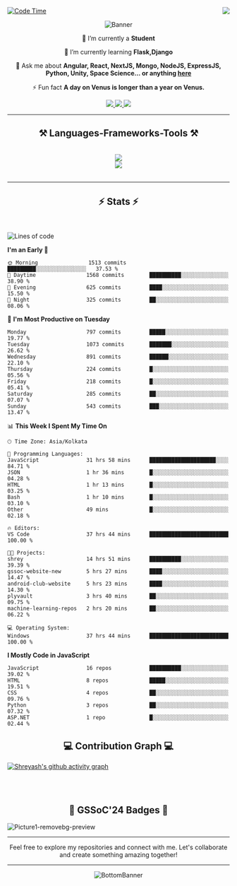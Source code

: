 <div>
 
<img align="right" src="https://visitor-badge.laobi.icu/badge?page_id=shreyash3087.shreyash3087" />

 [![Code Time](https://wakatime.com/badge/user/cd5f70df-e644-46f4-a03b-e1ce78615131.svg)](https://wakatime.com/@cd5f70df-e644-46f4-a03b-e1ce78615131)
 
</div>


<div align="center">
 
![Banner](https://github.com/user-attachments/assets/fe33d289-b057-4d85-ad76-3103802aa9e1)

</div>


<div align="center">
 
 🔭 I’m currently a **Student** 
 
 🌱 I’m currently learning **Flask,Django**

💬 Ask me about **Angular, React, NextJS, Mongo, NodeJS, ExpressJS, Python, Unity, Space Science... or anything [here](https://github.com/shreyash3087/shreyash3087/issues)**

⚡ Fun fact **A day on Venus is longer than a year on Venus.**

</div>
 
<div align="center"> 
  <a href="mailto:shreyash3087@gmail.com">
    <img src="https://img.shields.io/badge/Gmail-333333?style=for-the-badge&logo=gmail&logoColor=red" />
  </a>
  <a href="https://www.linkedin.com/in/shreyash-srivastava-1a1161280" target="_blank">
    <img src="https://img.shields.io/badge/LinkedIn-0077B5?style=for-the-badge&logo=linkedin&logoColor=white" target="_blank" />
  </a>
  <a href="https://github.com/shreyash3087" target="_blank">
     <img src="https://img.shields.io/badge/Github-FF5722?style=for-the-badge&logo=github&logoColor=white" target="_blank" />
  </a>
</div>
<hr/>
 
<h2 align="center">⚒️ Languages-Frameworks-Tools ⚒️</h2>
<br/>
<div align="center">
    <img src="https://skillicons.dev/icons?i=react,bootstrap,html,css,vscode,github,figma,cpp,vercel,netlify" /><br>
    <img src="https://skillicons.dev/icons?i=tailwind,git,nodejs,python,javascript,typescript,express,firebase,mongodb,nextjs,unity,azure,blender" /><br>
</div>

<br/>
<hr/>

<h2 align="center">⚡ Stats ⚡</h2>

<br>
<div>
 
 
<!--START_SECTION:waka-->
![Lines of code](https://img.shields.io/badge/From%20Hello%20World%20I%27ve%20Written-1.1%20million%20lines%20of%20code-blue)

**I'm an Early 🐤** 

```text
🌞 Morning                1513 commits        █████████░░░░░░░░░░░░░░░░   37.53 % 
🌆 Daytime                1568 commits        ██████████░░░░░░░░░░░░░░░   38.90 % 
🌃 Evening                625 commits         ████░░░░░░░░░░░░░░░░░░░░░   15.50 % 
🌙 Night                  325 commits         ██░░░░░░░░░░░░░░░░░░░░░░░   08.06 % 
```
📅 **I'm Most Productive on Tuesday** 

```text
Monday                   797 commits         █████░░░░░░░░░░░░░░░░░░░░   19.77 % 
Tuesday                  1073 commits        ███████░░░░░░░░░░░░░░░░░░   26.62 % 
Wednesday                891 commits         ██████░░░░░░░░░░░░░░░░░░░   22.10 % 
Thursday                 224 commits         █░░░░░░░░░░░░░░░░░░░░░░░░   05.56 % 
Friday                   218 commits         █░░░░░░░░░░░░░░░░░░░░░░░░   05.41 % 
Saturday                 285 commits         ██░░░░░░░░░░░░░░░░░░░░░░░   07.07 % 
Sunday                   543 commits         ███░░░░░░░░░░░░░░░░░░░░░░   13.47 % 
```


📊 **This Week I Spent My Time On** 

```text
🕑︎ Time Zone: Asia/Kolkata

💬 Programming Languages: 
JavaScript               31 hrs 58 mins      █████████████████████░░░░   84.71 % 
JSON                     1 hr 36 mins        █░░░░░░░░░░░░░░░░░░░░░░░░   04.28 % 
HTML                     1 hr 13 mins        █░░░░░░░░░░░░░░░░░░░░░░░░   03.25 % 
Bash                     1 hr 10 mins        █░░░░░░░░░░░░░░░░░░░░░░░░   03.10 % 
Other                    49 mins             █░░░░░░░░░░░░░░░░░░░░░░░░   02.18 % 

🔥 Editors: 
VS Code                  37 hrs 44 mins      █████████████████████████   100.00 % 

🐱‍💻 Projects: 
shrey                    14 hrs 51 mins      ██████████░░░░░░░░░░░░░░░   39.39 % 
gssoc-website-new        5 hrs 27 mins       ████░░░░░░░░░░░░░░░░░░░░░   14.47 % 
android-club-website     5 hrs 23 mins       ████░░░░░░░░░░░░░░░░░░░░░   14.30 % 
plyvault                 3 hrs 40 mins       ██░░░░░░░░░░░░░░░░░░░░░░░   09.75 % 
machine-learning-repos   2 hrs 20 mins       ██░░░░░░░░░░░░░░░░░░░░░░░   06.22 % 

💻 Operating System: 
Windows                  37 hrs 44 mins      █████████████████████████   100.00 % 
```

**I Mostly Code in JavaScript** 

```text
JavaScript               16 repos            ██████████░░░░░░░░░░░░░░░   39.02 % 
HTML                     8 repos             █████░░░░░░░░░░░░░░░░░░░░   19.51 % 
CSS                      4 repos             ██░░░░░░░░░░░░░░░░░░░░░░░   09.76 % 
Python                   3 repos             ██░░░░░░░░░░░░░░░░░░░░░░░   07.32 % 
ASP.NET                  1 repo              █░░░░░░░░░░░░░░░░░░░░░░░░   02.44 % 
```




<!--END_SECTION:waka-->

</div>

<div>
  <div align="center" ><h2 align="center">💻 Contribution Graph 💻</h2></div>
 
  [![Shreyash's github activity graph](https://github-readme-activity-graph.vercel.app/graph?username=shreyash3087&hide_border=true&theme=github)](https://github.com/ashutosh00710/github-readme-activity-graph)
 
</div>

<br/><br/>

<h2 align="center">🔰 GSSoC'24 Badges 🔰</h2>

![Picture1-removebg-preview](https://github.com/user-attachments/assets/4ece96a5-043a-44df-b51b-40738d3603ff)

<div align="center"> 
  <hr/>
  Feel free to explore my repositories and connect with me. Let's collaborate and create something amazing together!
  <hr/>
</div>

<div align="center">
 
![BottomBanner](https://github.com/user-attachments/assets/7afe064f-9b9f-401d-bec1-35c8625bb3dc)

</div>

